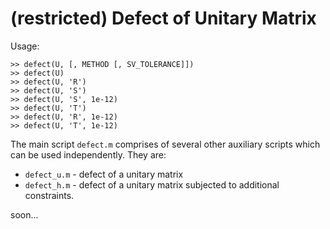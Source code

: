 # (restricted) Defect of Unitary Matrix

Usage:
```
>> defect(U, [, METHOD [, SV_TOLERANCE]])
>> defect(U)
>> defect(U, 'R')
>> defect(U, 'S')
>> defect(U, 'S', 1e-12)
>> defect(U, 'T')
>> defect(U, 'R', 1e-12)
>> defect(U, 'T', 1e-12)
```

The main script `defect.m` comprises of several other auxiliary scripts which can be used independently. They are:
- `defect_u.m` - defect of a unitary matrix
- `defect_h.m` - defect of a unitary matrix subjected to additional constraints.

soon...
